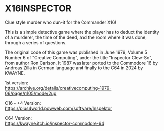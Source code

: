 # X16INSPECTOR
Clue style murder who dun-it for the Commander X16!  

This is a simple detective game where the player has to deduct the identity of a murderer, the time of the deed, and the room where it was done, through a series of questions.  

The original code of this game was published in June 1979, Volume 5 Number 6 of "Creative Computing", under the title "Inspector Clew-So", from author Ron Carlson. It 1987 was later ported to the Commodore 16 by Andreas Zilla in German language and finally to the C64 in 2024 by KWAYNE.  

1st version:  
https://archive.org/details/creativecomputing-1979-06/page/n105/mode/2up  

C16 - +4 Version:  
https://plus4world.powweb.com/software/Inspektor  

C64 Version:  
https://kwayne.itch.io/inspector-commodore-64  



